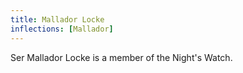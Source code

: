 ```yaml
---
title: Mallador Locke
inflections: [Mallador]
---
```


Ser Mallador Locke is a member of the Night's Watch.


